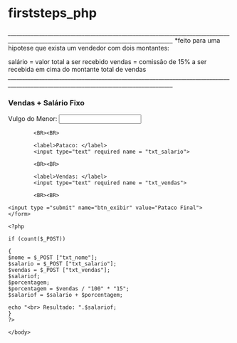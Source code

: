 # firststeps_php
*________________________________________________________________________________________________________________________________________*
*feito para uma hipotese que exista um vendedor com dois montantes:

salário = valor total a ser recebido
vendas = comissão de 15% a ser recebida em cima do montante total de vendas
*________________________________________________________________________________________________________________________________________*

<!DOCTYPE html>
<html lang="pt-BR">
    <head>
        <meta charset="UTF-8">
        <title> Formulário Salário </title>
	</head>
	<body>
		<h3>Vendas + Salário Fixo</h3>
		<form method = "POST" action = "#">
			<label>Vulgo do Menor: </label>
			<input type="text" required name = "txt_nome">

            <BR><BR>
	
			<label>Pataco: </label>
			<input type="text" required name = "txt_salario">

            <BR><BR>
			
			<label>Vendas: </label>
			<input type="text" required name = "txt_vendas">

            <BR><BR>

	<input type ="submit" name="btn_exibir" value="Pataco Final">  
	</form>

	<?php

    if (count($_POST))

    {
	$nome = $_POST ["txt_nome"];
	$salario = $_POST ["txt_salario"];
	$vendas = $_POST ["txt_vendas"];
	$salariof;
    $porcentagem;
    $porcentagem = $vendas / "100" * "15";   
	$salariof = $salario + $porcentagem;
   
	echo "<br> Resultado: ".$salariof;
    }
	?>

	</body>
</html>
